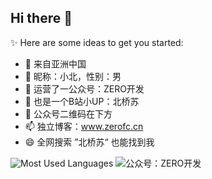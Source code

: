 ## Hi there 👋

✨ Here are some ideas to get you started:

- 🔭 来自亚洲中国
- 🌱 昵称：小北，性别：男
- 👯 运营了一公众号：ZERO开发
- 🤔 也是一个B站小UP：北桥苏
- 💬 公众号二维码在下方
- 📫 独立博客：www.zerofc.cn
- 😄 全网搜索 ”北桥苏“ 也能找到我

![Most Used Languages](https://github-readme-stats.vercel.app/api/top-langs/?username=z11r00&theme=dark&layout=compact)
![公众号：ZERO开发](https://www.zerofc.cn/zd_image_bed/img/test/%E6%89%AB%E7%A0%81_%E6%90%9C%E7%B4%A2%E8%81%94%E5%90%88%E4%BC%A0%E6%92%AD%E6%A0%B7%E5%BC%8F-%E6%A0%87%E5%87%86%E8%89%B2%E7%89%88.png)
